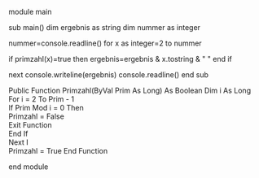 
module main

sub main()
dim ergebnis as string
dim nummer as integer

nummer=console.readline()
for x as integer=2 to nummer

if primzahl(x)=true then
ergebnis=ergebnis & x.tostring & " "
end if

next
console.writeline(ergebnis)
console.readline()
end sub


Public Function Primzahl(ByVal Prim As Long) As Boolean
    Dim i As Long                        
    For i = 2 To Prim - 1                
        If Prim Mod i = 0 Then           
            Primzahl = False             
            Exit Function                
        End If                           
    Next I                            
    Primzahl = True
End Function

end module
